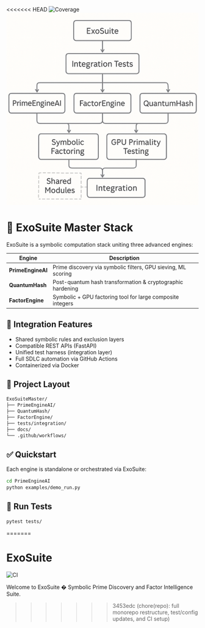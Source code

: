 <<<<<<< HEAD
![Coverage](https://img.shields.io/badge/coverage-95%25-brightgreen)
![ExoSuite Architecture](./exosuite_architecture.png)


# 🧠 ExoSuite Master Stack

ExoSuite is a symbolic computation stack uniting three advanced engines:

| Engine | Description |
|--------|-------------|
| **PrimeEngineAI** | Prime discovery via symbolic filters, GPU sieving, ML scoring |
| **QuantumHash** | Post-quantum hash transformation & cryptographic hardening |
| **FactorEngine** | Symbolic + GPU factoring tool for large composite integers |

## 🔗 Integration Features
- Shared symbolic rules and exclusion layers
- Compatible REST APIs (FastAPI)
- Unified test harness (integration layer)
- Full SDLC automation via GitHub Actions
- Containerized via Docker

## 📁 Project Layout

```
ExoSuiteMaster/
├── PrimeEngineAI/
├── QuantumHash/
├── FactorEngine/
├── tests/integration/
├── docs/
└── .github/workflows/
```

## ✅ Quickstart

Each engine is standalone or orchestrated via ExoSuite:

```bash
cd PrimeEngineAI
python examples/demo_run.py
```

## 🧪 Run Tests

```bash
pytest tests/
```
=======
# ExoSuite

![CI](https://github.com/MasterUser007/ExoSuite/actions/workflows/ci.yml/badge.svg)

Welcome to ExoSuite � Symbolic Prime Discovery and Factor Intelligence Suite.
>>>>>>> 3453edc (chore(repo): full monorepo restructure, test/config updates, and CI setup)
